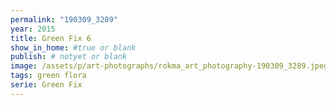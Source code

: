 ```yaml
---
permalink: "190309_3289"
year: 2015
title: Green Fix 6
show_in_home: #true or blank
publish: # notyet or blank
image: /assets/p/art-photographs/rokma_art_photography-190309_3289.jpeg
tags: green flora
serie: Green Fix
---
```

